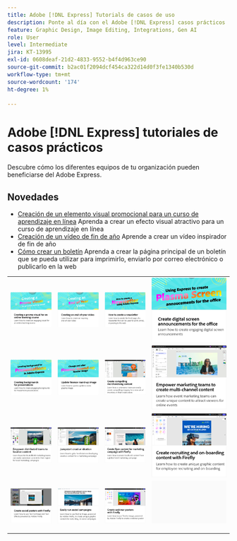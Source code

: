 ```yaml
---
title: Adobe [!DNL Express] Tutorials de casos de uso
description: Ponte al día con el Adobe [!DNL Express] casos prácticos
feature: Graphic Design, Image Editing, Integrations, Gen AI
role: User
level: Intermediate
jira: KT-13995
exl-id: 0608deaf-21d2-4833-9552-b4f4d963ce90
source-git-commit: b2ac01f2094dcf454ca322d14d0f3fe1340b530d
workflow-type: tm+mt
source-wordcount: '174'
ht-degree: 1%

---
```


# Adobe [!DNL Express] tutoriales de casos prácticos

Descubre cómo los diferentes equipos de tu organización pueden beneficiarse del Adobe Express.

## Novedades

* [Creación de un elemento visual promocional para un curso de aprendizaje en línea](promo-visual.md)
Aprenda a crear un efecto visual atractivo para un curso de aprendizaje en línea
* [Creación de un vídeo de fin de año](end-of-year-video.md)
Aprende a crear un vídeo inspirador de fin de año
* [Cómo crear un boletín](newsletter.md)
Aprenda a crear la página principal de un boletín que se pueda utilizar para imprimirlo, enviarlo por correo electrónico o publicarlo en la web

<table style="table-layout:fixed">
<tr>
   <td>
      <a href="promo-visual.md">
         <img alt="Creación de un elemento visual promocional para un curso de aprendizaje en línea" src="assets/promo-visual.png" />
      </a>
   </td>
   <td>
      <a href="end-of-year-video.md">
         <img alt="Creación de un vídeo de fin de año" src="assets/eoy-video.png" />
      </a>
   </td>
   <td>
      <a href="newsletter.md">
         <img alt="Cómo crear un boletín" src="assets/create-newsletter.png" />
      </a>
   </td>
   <td>
      <a href="create-digital-screens.md">
         <img alt="Crear anuncios de pantalla digital para la oficina" src="assets/screen-announcements.png" />
      </a>
   </td>
</tr>
<tr>
   <td>
      <a href="create-backgrounds.md">
         <img alt="Creación de fondos para presentaciones" src="assets/backgrounds-presentations.png" />
      </a>
   </td>
   <td>
      <a href="update-image.md">
         <img alt="Actualizar imagen de resumen de finanzas" src="assets/finance-image.png" />
      </a>
   </td>
   <td>
      <a href="compelling-merchandise.md">
         <img alt="Crea contenido atractivo de comercialización" src="assets/merchandise.png" />
      </a>
   </td>
   <td>
      <a href="multi-channel-marketing-content.md">
         <img alt="Capacita a los equipos de marketing para crear contenido multicanal" src="assets/multi-channel.png" />
      </a>
   </td>
</tr>
<tr>
   <td>
      <a href="localized-marketing-content.md">
         <img alt="Capacita a los equipos distribuidos para localizar contenido" src="assets/marketing-regional-content.png" />
      </a>
   </td>
   <td>
      <a href="jumpstart-ideation.md">
         <img alt="Impulsa la idea creativa" src="assets/marketing-ideation.png" />
      </a>
   </td>
   <td>
      <a href="create-local-marketing.md">
         <img alt="Crea contenido de folletos para una campaña de marketing con Firefly" src="assets/local-marketing.png" />
      </a>
   </td>
   <td>
      <a href="create-on-boarding.md">
         <img alt="Crea contenido de reclutamiento e incorporación con Firefly" src="assets/on-boarding.png" />
      </a>
   </td>
</tr>
<tr>
   <td>
      <a href="create-social-posters.md">
         <img alt="Crea carteles para redes sociales con Firefly" src="assets/social-firefly.png" />
      </a>
   </td>
   <td>
      <a href="create-blog-graphics.md">
         <img alt="Creación de contenido gráfico para blogs con Firefly" src="assets/blog-graphic.png" />
      </a>
   </td>
   <td>
      <a href="create-webinar-poster.md">
         <img alt="Crea carteles de seminarios web con Firefly" src="assets/webinar-poster.png" />
      </a>
   </td>
   <td>
      <img alt="Separador" src="../assets/Gray_thumbnail.png" />
      <div>
      <br>
   </td>
</tr>
</table>
